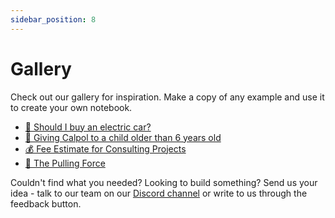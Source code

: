 ```yaml
---
sidebar_position: 8
---
```


# Gallery

Check out our gallery for inspiration. Make a copy of any example and use it to create your own notebook.

- [🚙 Should I buy an electric car?](https://alpha.decipad.com/workspaces/le4O74eh9NlQ1scCSA1jo/pads/bxTv4RqJC_DCPv3xXLuLX?secret=RFmB4s_xKJQo-K3RMHDnY)
- [🤒 Giving Calpol to a child older than 6 years old](https://alpha.decipad.com/workspaces/le4O74eh9NlQ1scCSA1jo/pads/VlKVyJVuK1rKveg7YLzpK?secret=JkHVzPOQKxmsSga-BObkK)
- [💰 Fee Estimate for Consulting Projects](https://alpha.decipad.com/workspaces/le4O74eh9NlQ1scCSA1jo/pads/Gz8KiW5S0jvV18ByBso3g?secret=MOsYGSxh3VcJPUOr5RWuJ)
- [🍏 The Pulling Force](https://alpha.decipad.com/workspaces/le4O74eh9NlQ1scCSA1jo/pads/Q5sDRcpQ4lYSg84Hrs3gf?secret=Bf2nWPe5ZAuDJL9MEWP1L)

Couldn't find what you needed? Looking to build something?
Send us your idea - talk to our team on our [Discord channel](https://discord.com/invite/HwDMqwbGmc) or write to us through the feedback button.
